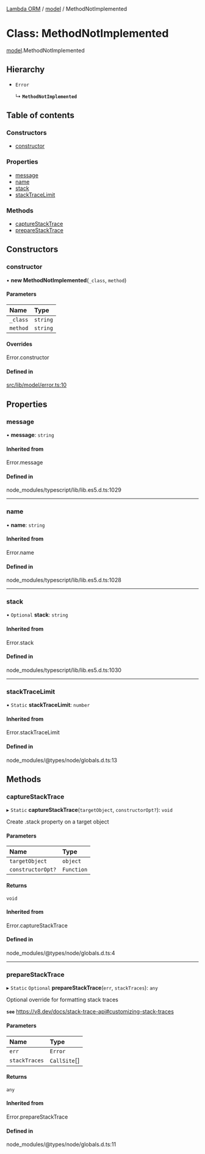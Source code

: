 [Lambda ORM](../README.md) / [model](../modules/model.md) / MethodNotImplemented

# Class: MethodNotImplemented

[model](../modules/model.md).MethodNotImplemented

## Hierarchy

- `Error`

  ↳ **`MethodNotImplemented`**

## Table of contents

### Constructors

- [constructor](model.MethodNotImplemented.md#constructor)

### Properties

- [message](model.MethodNotImplemented.md#message)
- [name](model.MethodNotImplemented.md#name)
- [stack](model.MethodNotImplemented.md#stack)
- [stackTraceLimit](model.MethodNotImplemented.md#stacktracelimit)

### Methods

- [captureStackTrace](model.MethodNotImplemented.md#capturestacktrace)
- [prepareStackTrace](model.MethodNotImplemented.md#preparestacktrace)

## Constructors

### constructor

• **new MethodNotImplemented**(`_class`, `method`)

#### Parameters

| Name | Type |
| :------ | :------ |
| `_class` | `string` |
| `method` | `string` |

#### Overrides

Error.constructor

#### Defined in

[src/lib/model/error.ts:10](https://github.com/FlavioLionelRita/lambdaorm/blob/15e828d/src/lib/model/error.ts#L10)

## Properties

### message

• **message**: `string`

#### Inherited from

Error.message

#### Defined in

node_modules/typescript/lib/lib.es5.d.ts:1029

___

### name

• **name**: `string`

#### Inherited from

Error.name

#### Defined in

node_modules/typescript/lib/lib.es5.d.ts:1028

___

### stack

• `Optional` **stack**: `string`

#### Inherited from

Error.stack

#### Defined in

node_modules/typescript/lib/lib.es5.d.ts:1030

___

### stackTraceLimit

▪ `Static` **stackTraceLimit**: `number`

#### Inherited from

Error.stackTraceLimit

#### Defined in

node_modules/@types/node/globals.d.ts:13

## Methods

### captureStackTrace

▸ `Static` **captureStackTrace**(`targetObject`, `constructorOpt?`): `void`

Create .stack property on a target object

#### Parameters

| Name | Type |
| :------ | :------ |
| `targetObject` | `object` |
| `constructorOpt?` | `Function` |

#### Returns

`void`

#### Inherited from

Error.captureStackTrace

#### Defined in

node_modules/@types/node/globals.d.ts:4

___

### prepareStackTrace

▸ `Static` `Optional` **prepareStackTrace**(`err`, `stackTraces`): `any`

Optional override for formatting stack traces

**`see`** https://v8.dev/docs/stack-trace-api#customizing-stack-traces

#### Parameters

| Name | Type |
| :------ | :------ |
| `err` | `Error` |
| `stackTraces` | `CallSite`[] |

#### Returns

`any`

#### Inherited from

Error.prepareStackTrace

#### Defined in

node_modules/@types/node/globals.d.ts:11
